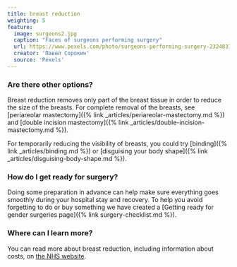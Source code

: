 ```yaml
---
title: breast reduction
weighting: 5
feature:
  image: surgeons2.jpg
  caption: "Faces of surgeons performing surgery"
  url: https://www.pexels.com/photo/surgeons-performing-surgery-2324837/
  creator: 'Павел Сорокин'
  source: 'Pexels'
---
```


### Are there other options?

Breast reduction removes only part of the breast tissue in order to reduce the size of the breasts. For complete removal of the breasts, see [periareolar mastectomy]({% link _articles/periareolar-mastectomy.md %}) and [double incision mastectomy]({% link _articles/double-incision-mastectomy.md %}).

For temporarily reducing the visibility of breasts, you could try [binding]({% link _articles/binding.md %}) or [disguising your body shape]({% link _articles/disguising-body-shape.md %}).

### How do I get ready for surgery?

Doing some preparation in advance can help make sure everything goes smoothly during your hospital stay and recovery. To help you avoid forgetting to do or buy something we have created a [Getting ready for gender surgeries page]({% link surgery-checklist.md %}).

### Where can I learn more?

You can read more about breast reduction, including information about costs, on [the NHS website](https://www.nhs.uk/conditions/cosmetic-procedures/breast-reduction-female/).

